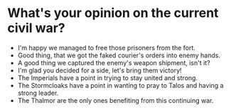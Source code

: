 # What's your opinion on the current civil war?

- I'm happy we managed to free those prisoners from the fort.
- Good thing, that we got the faked courier's orders into enemy hands.
- A good thing we captured the enemy's weapon shipment, isn't it?
- I'm glad you decided for a side, let's bring them victory!
- The Imperials have a point in trying to stay united and strong.
- The Stormcloaks have a point in wanting to pray to Talos and having a strong leader.
- The Thalmor are the only ones benefiting from this continuing war.
